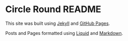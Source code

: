 Circle Round README
===================

This site was built using [Jekyll][1] and [GitHub Pages][2]. 

Posts and Pages formatted using [Liquid][3] and [Markdown][4].

[1]: http://jekyllrb.com/docs/home/ "Jekyll Documentation"
[2]: http://pages.github.com/ "GitHub Pages"
[3]: http://wiki.shopify.com/Liquid "Liquid"
[4]: http://daringfireball.net/projects/markdown/ "Markdown"

